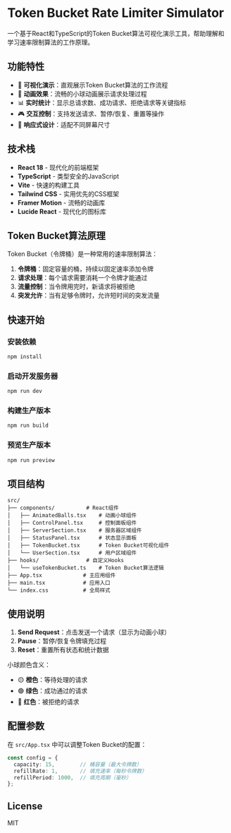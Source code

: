 # Token Bucket Rate Limiter Simulator

一个基于React和TypeScript的Token Bucket算法可视化演示工具，帮助理解和学习速率限制算法的工作原理。

## 功能特性

- 🎯 **可视化演示**：直观展示Token Bucket算法的工作流程
- 🎨 **动画效果**：流畅的小球动画展示请求处理过程
- 📊 **实时统计**：显示总请求数、成功请求、拒绝请求等关键指标
- 🎮 **交互控制**：支持发送请求、暂停/恢复、重置等操作
- 📱 **响应式设计**：适配不同屏幕尺寸

## 技术栈

- **React 18** - 现代化的前端框架
- **TypeScript** - 类型安全的JavaScript
- **Vite** - 快速的构建工具
- **Tailwind CSS** - 实用优先的CSS框架
- **Framer Motion** - 流畅的动画库
- **Lucide React** - 现代化的图标库

## Token Bucket算法原理

Token Bucket（令牌桶）是一种常用的速率限制算法：

1. **令牌桶**：固定容量的桶，持续以固定速率添加令牌
2. **请求处理**：每个请求需要消耗一个令牌才能通过
3. **流量控制**：当令牌用完时，新请求将被拒绝
4. **突发允许**：当有足够令牌时，允许短时间的突发流量

## 快速开始

### 安装依赖

```bash
npm install
```

### 启动开发服务器

```bash
npm run dev
```

### 构建生产版本

```bash
npm run build
```

### 预览生产版本

```bash
npm run preview
```

## 项目结构

```
src/
├── components/          # React组件
│   ├── AnimatedBalls.tsx    # 动画小球组件
│   ├── ControlPanel.tsx     # 控制面板组件
│   ├── ServerSection.tsx    # 服务器区域组件
│   ├── StatusPanel.tsx      # 状态显示面板
│   ├── TokenBucket.tsx      # Token Bucket可视化组件
│   └── UserSection.tsx      # 用户区域组件
├── hooks/               # 自定义Hooks
│   └── useTokenBucket.ts    # Token Bucket算法逻辑
├── App.tsx             # 主应用组件
├── main.tsx            # 应用入口
└── index.css           # 全局样式
```

## 使用说明

1. **Send Request**：点击发送一个请求（显示为动画小球）
2. **Pause**：暂停/恢复令牌填充过程
3. **Reset**：重置所有状态和统计数据

小球颜色含义：

- 🟡 **橙色**：等待处理的请求
- 🟢 **绿色**：成功通过的请求
- 🔴 **红色**：被拒绝的请求

## 配置参数

在 `src/App.tsx` 中可以调整Token Bucket的配置：

```typescript
const config = {
  capacity: 15,        // 桶容量（最大令牌数）
  refillRate: 1,       // 填充速率（每秒令牌数）
  refillPeriod: 1000,  // 填充周期（毫秒）
};
```

## License

MIT
